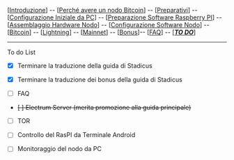 [[Introduzione](README.md)] -- [[Perché avere un nodo Bitcoin](01.Perchè_avere_un_nodo_Bitcoin.md)] -- [[Preparativi](02.Preparativi.md)]  -- [[Configurazione Iniziale da PC](03.Configurazione_iniziale_dell'Hardware.md)] -- [[Preparazione Software Raspberry PI](04.Configurazione_Iniziale_dell'Hardware_RaspberryPI.md )] -- [[Assemblaggio Hardware Nodo](05.Assemblaggio_Hardware_del_nodo.md)] -- [[Configurazione Software Nodo](06.Configurazione_RaspberryPi.md)] -- [[Bitcoin](07.Bitcoin.md)] -- [[Lightning](08.Lightning.md)] -- [[Mainnet](09.Mainnet.md)] -- [[Bonus](10.Bonus.md)]-- [[FAQ](099.FAQ.md)] -- [[***TO DO***](999.2do.md)]
 
-------


To do List

- [X] Terminare la traduzione della guida di Stadicus
- [X] Terminare la traduzione dei bonus della guida di Stadicus

- [ ] FAQ 
- ~~[ ] Electrum Server (merita promozione alla guida principale)~~
- [ ] TOR


- [ ] Controllo del RasPI da Terminale Android
- [ ] Monitoraggio del nodo da PC


